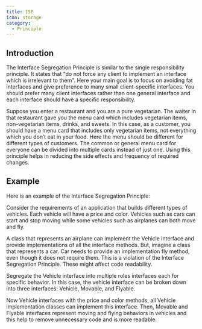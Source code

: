 ```yaml
---
title: ISP
icon: storage
category:
  - Principle
---
```


## Introduction

The Interface Segregation Principle is similar to the single responsibility principle. It states that "do not force any client to implement an interface which is irrelevant to them". Here your main goal is to focus on avoiding fat interfaces and give preference to many small client-specific interfaces. You should prefer many client interfaces rather than one general interface and each interface should have a specific responsibility.

Suppose you enter a restaurant and you are a pure vegetarian. The waiter in that restaurant gave you the menu card which includes vegetarian items, non-vegetarian items, drinks, and sweets. In this case, as a customer, you should have a menu card that includes only vegetarian items, not everything which you don’t eat in your food. Here the menu should be different for different types of customers. The common or general menu card for everyone can be divided into multiple cards instead of just one. Using this principle helps in reducing the side effects and frequency of required changes.

## Example

Here is an example of the Interface Segregation Principle:

Consider the requirements of an application that builds different types of vehicles. Each vehicle will have a price and color. Vehicles such as cars can start and stop moving while some vehicles such as airplanes can both move and fly.

A class that represents an airplane can implement the Vehicle interface and provide implementations of all the interface methods. But, imagine a class that represents a car. Car needs to provide an implementation fly method, even though it does not require them. This is a violation of the Interface Segregation Principle. These might affect code readability.

Segregate the Vehicle interface into multiple roles interfaces each for specific behavior. In this case, the vehicle interface can be broken down into three interfaces: Vehicle, Movable, and Flyable.

Now Vehicle interfaces with the price and color methods, all Vehicle implementation classes can implement this interface. Then, Movable and Flyable interfaces represent moving and flying behaviors in vehicles and this help to remove unnecessary code and is more readable.
